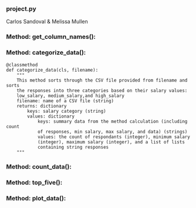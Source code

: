 ### project.py
Carlos Sandoval & Melissa Mullen

### Method: get_column_names():

### Method: categorize_data():
```
@classmethod
def categorize_data(cls, filename):
    """
    This method sorts through the CSV file provided from filename and sorts
    the responses into three categories based on their salary values:
    low_salary, medium_salary,and high_salary
    filename: name of a CSV file (string)
    returns: dictionary
        keys: salary category (string)
        values: dictionary
            keys: summary data from the method calculation (including count
            of responses, min salary, max salary, and data) (strings)
            values: the count of respondants (integer), minimum salary
            (integer), maximum salary (integer), and a list of lists
            containing string responses
    """
```
### Method: count_data():

### Method: top_five():

### Method: plot_data():
